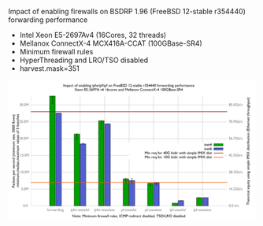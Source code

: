 Impact of enabling firewalls on BSDRP 1.96 (FreeBSD 12-stable r354440) forwarding performance
  - Intel Xeon E5-2697Av4 (16Cores, 32 threads)
  - Mellanox ConnectX-4 MCX416A-CCAT (100GBase-SR4)
  - Minimum firewall rules
  - HyperThreading and LRO/TSO disabled
  - harvest.mask=351

![Impact of enabling firewalls on BSDRP 1.96 forwarding performance](graph.png)
